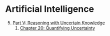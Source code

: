 # Artificial Intelligence
5. [Part V: Reasoning with Uncertain Knowledge](Summaries/Artificial-Intelligence/Part-V_Reasoning-with-Uncertain-Knowledge/01_Overview.md)
	1. [Chapter 20: Quantifying Uncertainty](Part-V_Reasoning-with-Uncertain-Knowledge/02_Chapter-20_Quantifying-Uncertainty)
